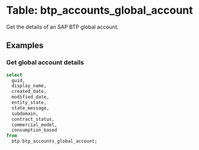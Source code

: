 # Table: btp_accounts_global_account

Get the details of an SAP BTP global account.

## Examples

### Get global account details

```sql
select
  guid,
  display_name,
  created_date,
  modified_date,
  entity_state,
  state_message,
  subdomain,
  contract_status,
  commercial_model,
  consumption_based 
from
  btp.btp_accounts_global_account;

```
